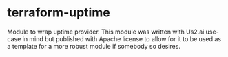 # terraform-uptime

Module to wrap uptime provider. This module was written with Us2.ai use-case in mind but
published with Apache license to allow for it to be used as a template for a more robust
module if somebody so desires.
